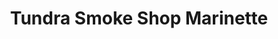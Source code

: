 ---
title: "Tundra Smoke Shop Marinette"
url: /marinette/tundra-smoke-shop-marinette/
shop: Tabak
---